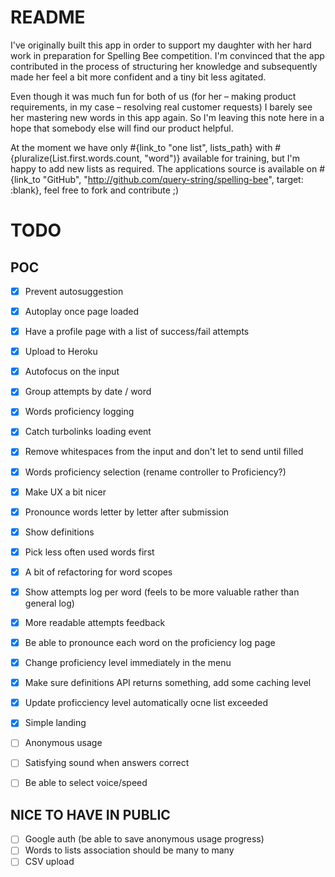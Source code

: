 # README

I've originally built this app in order to support my daughter with her hard work in preparation for Spelling Bee competition. I'm convinced that the app contributed in the process of structuring her knowledge and subsequently made her feel a bit more confident and a tiny bit less agitated.

Even though it was much fun for both of us (for her – making product requirements, in my case – resolving real customer requests) I barely see her mastering new words in this app again. So I'm leaving this note here in a hope that somebody else will find our product helpful.

At the moment we have only #{link_to "one list", lists_path} with #{pluralize(List.first.words.count, "word")} available for training, but I'm happy to add new lists as required. The applications source is available on #{link_to "GitHub", "http://github.com/query-string/spelling-bee", target: :blank}, feel free to fork and contribute ;)

# TODO

## POC

- [x] Prevent autosuggestion
- [x] Autoplay once page loaded
- [x] Have a profile page with a list of success/fail attempts
- [x] Upload to Heroku
- [x] Autofocus on the input
- [x] Group attempts by date / word
- [x] Words proficiency logging
- [x] Catch turbolinks loading event
- [x] Remove whitespaces from the input and don't let to send until filled
- [x] Words proficiency selection (rename controller to Proficiency?)
- [x] Make UX a bit nicer
- [x] Pronounce words letter by letter after submission
- [x] Show definitions
- [x] Pick less often used words first
- [x] A bit of refactoring for word scopes
- [x] Show attempts log per word (feels to be more valuable rather than general log)
- [x] More readable attempts feedback
- [x] Be able to pronounce each word on the proficiency log page
- [x] Change proficiency level immediately in the menu
- [x] Make sure definitions API returns something, add some caching level
- [x] Update proficciency level automatically ocne list exceeded
- [x] Simple landing
- [ ] Anonymous usage
- [ ] Satisfying sound when answers correct
- [ ] Be able to select voice/speed


## NICE TO HAVE IN PUBLIC

- [ ] Google auth (be able to save anonymous usage progress)
- [ ] Words to lists association should be many to many
- [ ] CSV upload

